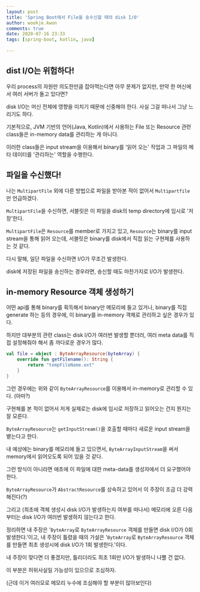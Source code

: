 ```yaml
---  
layout: post  
title: 'Spring Boot에서 File을 송수신할 때의 disk I/O'  
author: wookje.kwon  
comments: true  
date: 2020-07-16 23:33  
tags: [spring-boot, kotlin, java]  
  
---  
```


## dist I/O는 위험하다!

우리 process의 자원만 의도한만큼 잡아먹는다면 아무 문제가 없지만, 만약 한 머신에서 여러 서버가 돌고 있다면?

disk I/O는 머신 전체에 영향을 미치기 때문에 신중해야 한다. 사실 그걸 떠나서 그냥 느리기도 하다.

기본적으로, JVM 기반의 언어(Java, Kotlin)에서 사용하는 File 또는 Resource 관련 class들은 in-memory data를 관리하는 게 아니다.

이러한 class들은 input stream을 이용해서 binary를 '읽어 오는' 작업과 그 파일의 메타 데이터를 '관리하는' 역할을 수행한다.

## 파일을 수신했다!

나는 `MultipartFile` 외에 다른 방법으로 파일을 받아본 적이 없어서 `Multipartfile`만 언급하겠다.

`MultipartFile`을 수신하면, 서블릿은 이 파일을 disk의 temp directory에 임시로 '저장'한다.

`MultipartFile`은 `Resource`를 member로 가지고 있고, `Resource`는 binary를 input stream을 통해 읽어 오는데, 서블릿은 binary를 disk에서 직접 읽는 구현체를 사용하는 것 같다.

다시 말해, 일단 파일을 수신하면 I/O가 무조건 발생한다.

disk에 저장된 파일을 송신하는 경우라면, 송신할 때도 마찬가지로 I/O가 발생한다.

## in-memory Resource 객체 생성하기

어떤 api를 통해 binary를 획득해서 binary만 메모리에 들고 있거나, binary를 직접 generate 하는 등의 경우에, 이 binary를 in-memory 객체로 관리하고 싶은 경우가 있다.

하지만 대부분의 관련 class는 disk I/O가 여러번 발생할 뿐더러, 여러 meta data를 직접 설정해줘야 해서 좀 까다로운 경우가 많다.

```kotlin
val file = object : ByteArrayResource(byteArray) {
    override fun getFilename(): String {
        return "tempFileName.ext"
    }
}
```

그런 경우에는 위와 같이 `ByteArrayResource`를 이용해서 in-memory로 관리할 수 있다. (아마?)

구현체를 본 적이 없어서 저게 실제로는 disk에 임시로 저장하고 읽어오는 건지 뭔지는 잘 모른다.

`ByteArrayResource`는 `getInputStream()`을 호출할 때마다 새로운 input stream을 뱉는다고 한다. 

내 예상에는 binary를 메모리에 들고 있으면서, `ByteArrayInputStream`을 써서 memory에서 읽어오도록 되어 있을 것 같다.

그런 방식이 아니라면 애초에 이 파일에 대한 meta-data를 생성자에서 더 요구했어야 한다.

`ByteArrayResource`가 `AbstractResource`를 상속하고 있어서 이 주장이 조금 더 강력해진다(?)

그리고 (최초에 객체 생성시 disk I/O가 발생하는지 여부를 떠나서) 메모리에 오른 다음부터는 disk I/O가 여러번 발생하지 않는다고 한다.

정리하면 내 주장은 '`ByteArray`로 `ByteArrayResource` 객체를 만들면 disk I/O가 0회 발생한다.'이고, 내 주장이 틀렸을 때의 가설은 '`ByteArray`로 `ByteArrayResource` 객체를 만들면 최초 생성시에 disk I/O가 1회 발생한다.'이다.

내 주장이 맞다면 더 좋겠지만, 틀리더라도 최초 1회만 I/O가 발생하니 나쁠 건 없다.

이 부분은 허위사실일 가능성이 있으므로 조심하자.

(근데 이거 여러모로 메모리 누수에 조심해야 할 부분이 많아보인다)